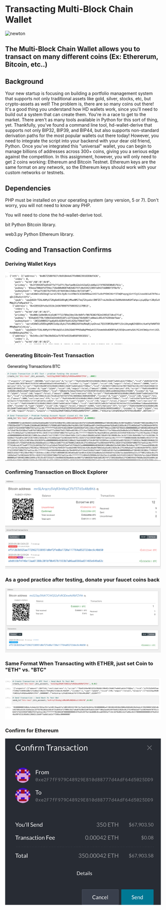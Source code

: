 # Transacting Multi-Block Chain Wallet

![newton](/Screenshots/newtons-coin-cradle.jpg)


## The Multi-Block Chain Wallet allows you to transact on  many different coins (Ex: Ethererum, Bitcoin, etc..)

## Background
Your new startup is focusing on building a portfolio management system that supports not only traditional assets
like gold, silver, stocks, etc, but crypto-assets as well! The problem is, there are so many coins out there! It's
a good thing you understand how HD wallets work, since you'll need to build out a system that can create them.
You're in a race to get to the market. There aren't as many tools available in Python for this sort of thing, yet.
Thankfully, you've found a command line tool, hd-wallet-derive that supports not only BIP32, BIP39, and BIP44, but
also supports non-standard derivation paths for the most popular wallets out there today! However, you need to integrate
the script into your backend with your dear old friend, Python.
Once you've integrated this "universal" wallet, you can begin to manage billions of addresses across 300+ coins, giving
you a serious edge against the competition.
In this assignment, however, you will only need to get 2 coins working: Ethereum and Bitcoin Testnet.
Ethereum keys are the same format on any network, so the Ethereum keys should work with your custom networks or testnets.

## Dependencies


PHP must be installed on your operating system (any version, 5 or 7). Don't worry, you will not need to know any PHP.


You will need to clone the hd-wallet-derive tool.


bit Python Bitcoin library.


web3.py Python Ethereum library.

## Coding and Transaction Confirms

### __Deriving Wallet Keys__
![directory](/Screenshots/Wallet%20Derive%20Coins.png)


### __Generating Bitcoin-Test Transaction__

![bittest](/Screenshots/Bitcoin_Test.png)


### __Confirming Transaction on Block Explorer__

![confirmbtc](/Screenshots/Block_explorer_confirm.png)

### __As a good practice after testing, donate your faucet coins back__

![testnetback](/Screenshots/donate_back_testnet.png)

### __Same Format When Transacting with ETHER, just set Coin to "ETH" vs. "BTC"__

![testnet](/Screenshots/tx_testnet.png)


### __Confirm for Ethereum__

![etherconfirm](/Screenshots/Ether_confirm.png)
